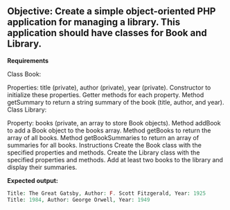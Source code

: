 ## Objective: Create a simple object-oriented PHP application for managing a library. This application should have classes for Book and Library.

**Requirements**

Class Book:

Properties: title (private), author (private), year (private).
Constructor to initialize these properties.
Getter methods for each property.
Method getSummary to return a string summary of the book (title, author, and year).
Class Library:

Property: books (private, an array to store Book objects).
Method addBook to add a Book object to the books array.
Method getBooks to return the array of all books.
Method getBookSummaries to return an array of summaries for all books.
Instructions
Create the Book class with the specified properties and methods.
Create the Library class with the specified properties and methods.
Add at least two books to the library and display their summaries.

**Expected output:**

```php
Title: The Great Gatsby, Author: F. Scott Fitzgerald, Year: 1925
Title: 1984, Author: George Orwell, Year: 1949
